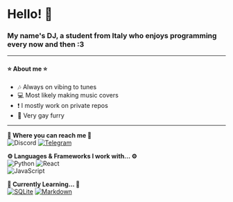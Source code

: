 # Hello! 👋 
### My name's DJ, a student from Italy who enjoys programming every now and then :3
---
#### ⭐ About me ⭐
- 🎶 Always on vibing to tunes
- 💻 Most likely making music covers 
- ❗️ I mostly work on private repos
- 🦊 Very gay furry
---

**💙 Where you can reach me 💙**\
<img alt="Discord" src="https://img.shields.io/badge/DJ__001-0656-7289da?style=for-the-badge&logo=discord&logoColor=white"/> <a href="https://t.me/dj00_1"><img alt="Telegram" src="https://img.shields.io/badge/@dj00_1-2CA5E0?style=for-the-badge&logo=telegram&logoColor=white"/></a>

**⚙ Languages & Frameworks I work with... ⚙**\
<img alt="Python" src="https://img.shields.io/badge/python%20-yellow.svg?&style=for-the-badge&logo=python&logoColor=white"/> <img alt="React" src="https://img.shields.io/badge/react-blue.svg?&style=for-the-badge&logo=react&logoColor=white"/>\
<img alt="JavaScript" src="https://img.shields.io/badge/javascript%20-%23323330.svg?&style=for-the-badge&logo=javascript&logoColor=%23F7DF1E"/>

**📖 Currently Learning... 📖**\
<a href="https://sqlite.org/index.html"><img alt="SQLite" src="https://img.shields.io/badge/sqlite%20-003B57.svg?&style=for-the-badge&logo=sqlite&logoColor=white"/></a> <a href="https://markdownguide.org/getting-started"><img alt="Markdown" src="https://img.shields.io/badge/markdown%20-000000.svg?&style=for-the-badge&logo=markdown&logoColor=white"/></a> 
